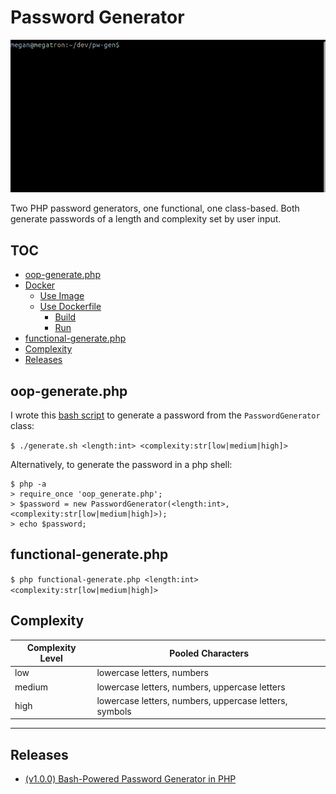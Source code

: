 # Password Generator

<img src="readme/generate.gif" alt="screen recording of generating passwords using bash script" />

Two PHP password generators, one functional, one class-based. Both generate passwords of a length and complexity set by user input.

## TOC

- [oop-generate.php](#oop-generatephp)
- [Docker](#docker)
  - [Use Image](#use-image)
  - [Use Dockerfile](#use-dockerfile)
    - [Build](#build)
    - [Run](#run)
- [functional-generate.php](#functional-generatephp)
- [Complexity](#complexity)
- [Releases](#releases)

## oop-generate.php

I wrote this [bash script](/generate.sh) to generate a password from the `PasswordGenerator` class:

`$ ./generate.sh <length:int> <complexity:str[low|medium|high]>`

Alternatively, to generate the password in a php shell:

```
$ php -a
> require_once 'oop_generate.php';
> $password = new PasswordGenerator(<length:int>, <complexity:str[low|medium|high]>);
> echo $password;
```

## functional-generate.php

`$ php functional-generate.php <length:int> <complexity:str[low|medium|high]>`

## Complexity

Complexity Level | Pooled Characters
-- | --
low | lowercase letters, numbers
medium | lowercase letters, numbers, uppercase letters
high | lowercase letters, numbers, uppercase letters, symbols

---

## Releases

- [(v1.0.0) Bash-Powered Password Generator in PHP](https://github.com/devmegan/password-generator/releases/tag/v1.0.0)
